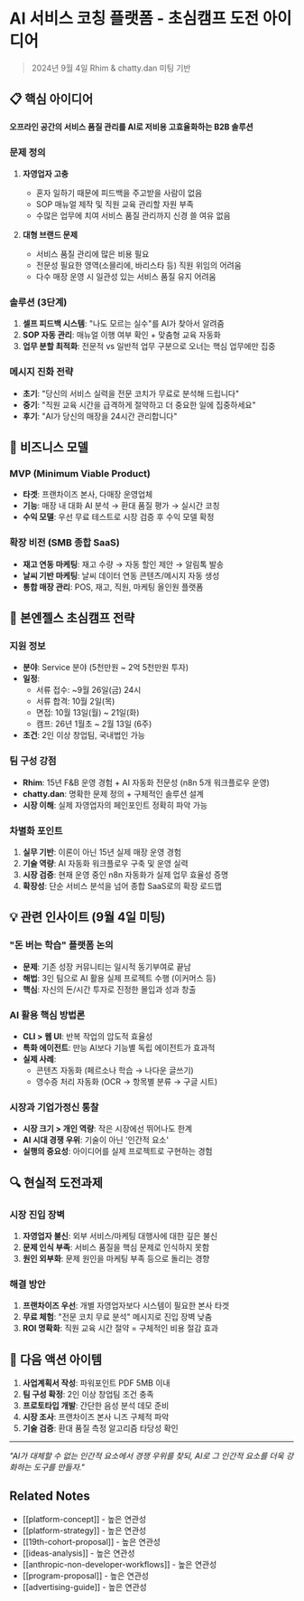 # AI 서비스 코칭 플랫폼 - 초심캠프 도전 아이디어

> 2024년 9월 4일 Rhim & chatty.dan 미팅 기반

## 📋 핵심 아이디어

**오프라인 공간의 서비스 품질 관리를 AI로 저비용 고효율화하는 B2B 솔루션**

### 문제 정의
1. **자영업자 고충**
   - 혼자 일하기 때문에 피드백을 주고받을 사람이 없음
   - SOP 매뉴얼 제작 및 직원 교육 관리할 자원 부족
   - 수많은 업무에 치여 서비스 품질 관리까지 신경 쓸 여유 없음

2. **대형 브랜드 문제**
   - 서비스 품질 관리에 많은 비용 필요
   - 전문성 필요한 영역(소믈리에, 바리스타 등) 직원 위임의 어려움
   - 다수 매장 운영 시 일관성 있는 서비스 품질 유지 어려움

### 솔루션 (3단계)
1. **셀프 피드백 시스템**: "나도 모르는 실수"를 AI가 찾아서 알려줌
2. **SOP 자동 관리**: 매뉴얼 이행 여부 확인 + 맞춤형 교육 자동화
3. **업무 분할 최적화**: 전문적 vs 일반적 업무 구분으로 오너는 핵심 업무에만 집중

### 메시지 진화 전략
- **초기**: "당신의 서비스 실력을 전문 코치가 무료로 분석해 드립니다"
- **중기**: "직원 교육 시간을 급격하게 절약하고 더 중요한 일에 집중하세요"
- **후기**: "AI가 당신의 매장을 24시간 관리합니다"

## 🚀 비즈니스 모델

### MVP (Minimum Viable Product)
- **타겟**: 프랜차이즈 본사, 다매장 운영업체
- **기능**: 매장 내 대화 AI 분석 → 환대 품질 평가 → 실시간 코칭
- **수익 모델**: 우선 무료 테스트로 시장 검증 후 수익 모델 확정

### 확장 비전 (SMB 종합 SaaS)
- **재고 연동 마케팅**: 재고 수량 → 자동 할인 제안 → 알림톡 발송
- **날씨 기반 마케팅**: 날씨 데이터 연동 콘텐츠/메시지 자동 생성
- **통합 매장 관리**: POS, 재고, 직원, 마케팅 올인원 플랫폼

## 🎯 본엔젤스 초심캠프 전략

### 지원 정보
- **분야**: Service 분야 (5천만원 ~ 2억 5천만원 투자)
- **일정**: 
  - 서류 접수: ~9월 26일(금) 24시
  - 서류 합격: 10월 2일(목)
  - 면접: 10월 13일(월) ~ 21일(화)
  - 캠프: 26년 1월초 ~ 2월 13일 (6주)
- **조건**: 2인 이상 창업팀, 국내법인 가능

### 팀 구성 강점
- **Rhim**: 15년 F&B 운영 경험 + AI 자동화 전문성 (n8n 5개 워크플로우 운영)
- **chatty.dan**: 명확한 문제 정의 + 구체적인 솔루션 설계
- **시장 이해**: 실제 자영업자의 페인포인트 정확히 파악 가능

### 차별화 포인트
1. **실무 기반**: 이론이 아닌 15년 실제 매장 운영 경험
2. **기술 역량**: AI 자동화 워크플로우 구축 및 운영 실력
3. **시장 검증**: 현재 운영 중인 n8n 자동화가 실제 업무 효율성 증명
4. **확장성**: 단순 서비스 분석을 넘어 종합 SaaS로의 확장 로드맵

## 💡 관련 인사이트 (9월 4일 미팅)

### "돈 버는 학습" 플랫폼 논의
- **문제**: 기존 성장 커뮤니티는 일시적 동기부여로 끝남
- **해법**: 3인 팀으로 AI 활용 실제 프로젝트 수행 (이커머스 등)
- **핵심**: 자신의 돈/시간 투자로 진정한 몰입과 성과 창출

### AI 활용 핵심 방법론
- **CLI > 웹 UI**: 반복 작업의 압도적 효율성
- **특화 에이전트**: 만능 AI보다 기능별 독립 에이전트가 효과적
- **실제 사례**: 
  - 콘텐츠 자동화 (페르소나 학습 → 나다운 글쓰기)
  - 영수증 처리 자동화 (OCR → 항목별 분류 → 구글 시트)

### 시장과 기업가정신 통찰
- **시장 크기 > 개인 역량**: 작은 시장에선 뛰어나도 한계
- **AI 시대 경쟁 우위**: 기술이 아닌 '인간적 요소'
- **실행의 중요성**: 아이디어를 실제 프로젝트로 구현하는 경험

## 🔍 현실적 도전과제

### 시장 진입 장벽
1. **자영업자 불신**: 외부 서비스/마케팅 대행사에 대한 깊은 불신
2. **문제 인식 부족**: 서비스 품질을 핵심 문제로 인식하지 못함
3. **원인 외부화**: 문제 원인을 마케팅 부족 등으로 돌리는 경향

### 해결 방안
1. **프랜차이즈 우선**: 개별 자영업자보다 시스템이 필요한 본사 타겟
2. **무료 체험**: "전문 코치 무료 분석" 메시지로 진입 장벽 낮춤
3. **ROI 명확화**: 직원 교육 시간 절약 = 구체적인 비용 절감 효과

## 📅 다음 액션 아이템

1. **사업계획서 작성**: 파워포인트 PDF 5MB 이내
2. **팀 구성 확정**: 2인 이상 창업팀 조건 충족
3. **프로토타입 개발**: 간단한 음성 분석 데모 준비
4. **시장 조사**: 프랜차이즈 본사 니즈 구체적 파악
5. **기술 검증**: 환대 품질 측정 알고리즘 타당성 확인

---

*"AI가 대체할 수 없는 인간적 요소에서 경쟁 우위를 찾되, AI로 그 인간적 요소를 더욱 강화하는 도구를 만들자."*

## Related Notes
- [[platform-concept]] - 높은 연관성
- [[platform-strategy]] - 높은 연관성
- [[19th-cohort-proposal]] - 높은 연관성
- [[ideas-analysis]] - 높은 연관성
- [[anthropic-non-developer-workflows]] - 높은 연관성
- [[program-proposal]] - 높은 연관성
- [[advertising-guide]] - 높은 연관성
